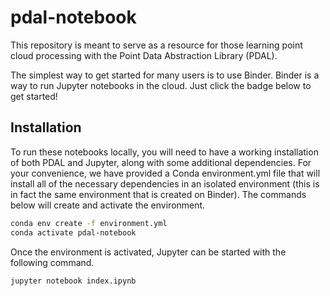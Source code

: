 # pdal-notebook

This repository is meant to serve as a resource for those learning point cloud
processing with the Point Data Abstraction Library (PDAL).

The simplest way to get started for many users is to use Binder. Binder is a
way to run Jupyter notebooks in the cloud. Just click the badge below to get
started!

<!-- insert badge here -->

## Installation

To run these notebooks locally, you will need to have a working installation of
both PDAL and Jupyter, along with some additional dependencies. For your
convenience, we have provided a Conda environment.yml file that will install
all of the necessary dependencies in an isolated environment (this is in fact
the same environment that is created on Binder). The commands below will create
and activate the environment.

<!-- insert links to Conda install information -->

```bash
conda env create -f environment.yml
conda activate pdal-notebook
```

Once the environment is activated, Jupyter can be started with the following
command.

```bash
jupyter notebook index.ipynb
```

